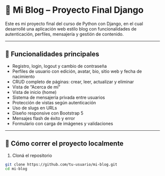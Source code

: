 # 📝 Mi Blog – Proyecto Final Django

Este es mi proyecto final del curso de Python con Django, en el cual desarrollé una aplicación web estilo blog con funcionalidades de autenticación, perfiles, mensajería y gestión de contenido.

---

## 🚀 Funcionalidades principales

- Registro, login, logout y cambio de contraseña
- Perfiles de usuario con edición, avatar, bio, sitio web y fecha de nacimiento
- CRUD completo de páginas: crear, leer, actualizar y eliminar
- Vista de “Acerca de mí”
- Vista de inicio (home)
- Sistema de mensajería privada entre usuarios
- Protección de vistas según autenticación
- Uso de slugs en URLs
- Diseño responsive con Bootstrap 5
- Mensajes flash de éxito y error
- Formulario con carga de imágenes y validaciones

---

## 🧪 Cómo correr el proyecto localmente

1. Cloná el repositorio

```bash
git clone https://github.com/tu-usuario/mi-blog.git
cd mi-blog